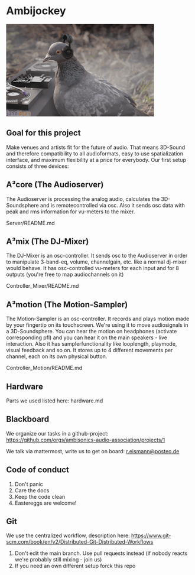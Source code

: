 # Ambijockey

![first ambijocky](doc/pix/gif1.gif)

## Goal for this project
Make venues and artists fit for the future of audio. That means 3D-Sound and therefore compatibility to all audioformats, easy to use spatialization interface, and maximum flexibility at a price for everybody. Our first setup consists of three devices:

## A³core (The Audioserver)
The Audioserver is processing the analog audio, calculates the 3D-Soundsphere and is remotecontrolled via osc. Also it sends osc data with peak and rms information for vu-meters to the mixer. 

Server/README.md

## A³mix (The DJ-Mixer)
The DJ-Mixer is an osc-controller. It sends osc to the Audioserver in order to manipulate 3-band-eq, volume, channelgain, etc. like a normal dj-mixer would behave. It has osc-controlled vu-meters for each input and for 8 outputs (you're free to map audiochannels on it)

Controller_Mixer/README.md

## A³motion (The Motion-Sampler)
The Motion-Sampler is an osc-controller. It records and plays motion made by your fingertip on its touchscreen. We're using it to move audiosignals in a 3D-Soundsphere. You can hear the motion on headphones (activate corresponding pfl) and you can hear it on the main speakers - live interaction. Also it has samplerfunctionality like looplength, playmode, visual feedback and so on. It stores up to 4 different movements per channel, each on its own physical button.

Controller_Motion/README.md

## Hardware
Parts we used listed here: hardware.md

## Blackboard
We organize our tasks in a github-project:
https://github.com/orgs/ambisonics-audio-association/projects/1

We talk via mattermost, write us to get on board:
r.eismann@posteo.de

## Code of conduct
1. Don't panic
2. Care the docs
3. Keep the code clean
4. Eastereggs are welcome!

## Git
We use the centralized workflow, description here:
https://www.git-scm.com/book/en/v2/Distributed-Git-Distributed-Workflows

1. Don't edit the main branch. Use pull requests instead (if nobody reacts we're probably still mixing - join us)
2. If you need an own different setup forck this repo
